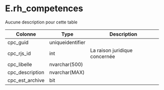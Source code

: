 # E.rh_competences

Aucune description pour cette table

Colonne|Type|Description
---|---|---
cpc_guid|uniqueidentifier|
cpc_rjs_id|int|La raison juridique concernée 
cpc_libelle|nvarchar(500)|
cpc_description|nvarchar(MAX)|
cpc_est_archive|bit|
